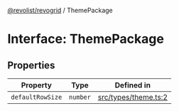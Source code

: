 [@revolist/revogrid](README.md) / ThemePackage

# Interface: ThemePackage

## Properties

| Property | Type | Defined in |
| ------ | ------ | ------ |
| `defaultRowSize` | `number` | [src/types/theme.ts:2](https://github.com/revolist/revogrid/blob/38c381e080d7e0c5d988f8833cd99eec7cce206d/src/types/theme.ts#L2) |
